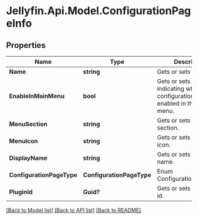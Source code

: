 
# Jellyfin.Api.Model.ConfigurationPageInfo

## Properties

Name | Type | Description | Notes
------------ | ------------- | ------------- | -------------
**Name** | **string** | Gets or sets the name. | [optional] 
**EnableInMainMenu** | **bool** | Gets or sets a value indicating whether the configurations page is enabled in the main menu. | [optional] 
**MenuSection** | **string** | Gets or sets the menu section. | [optional] 
**MenuIcon** | **string** | Gets or sets the menu icon. | [optional] 
**DisplayName** | **string** | Gets or sets the display name. | [optional] 
**ConfigurationPageType** | **ConfigurationPageType** | Enum ConfigurationPageType. | [optional] 
**PluginId** | **Guid?** | Gets or sets the plugin id. | [optional] 

[[Back to Model list]](../README.md#documentation-for-models)
[[Back to API list]](../README.md#documentation-for-api-endpoints)
[[Back to README]](../README.md)

